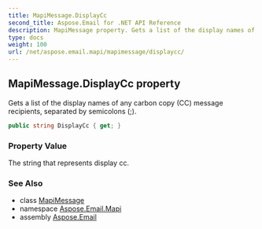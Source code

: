 ```yaml
---
title: MapiMessage.DisplayCc
second_title: Aspose.Email for .NET API Reference
description: MapiMessage property. Gets a list of the display names of any carbon copy CC message recipients separated by semicolons 
type: docs
weight: 100
url: /net/aspose.email.mapi/mapimessage/displaycc/
---
```

## MapiMessage.DisplayCc property

Gets a list of the display names of any carbon copy (CC) message recipients, separated by semicolons (;).

```csharp
public string DisplayCc { get; }
```

### Property Value

The string that represents display cc.

### See Also

* class [MapiMessage](../)
* namespace [Aspose.Email.Mapi](../../mapimessage/)
* assembly [Aspose.Email](../../../)


